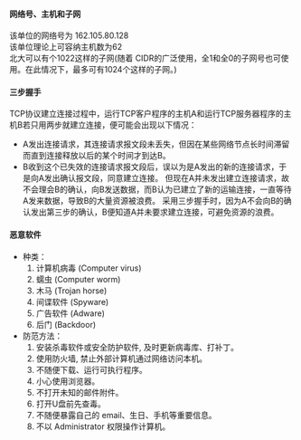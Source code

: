#### 网络号、主机和子网
该单位的网络号为 162.105.80.128  
该单位理论上可容纳主机数为62  
北大可以有个1022这样的子网(随着 CIDR的广泛使用，全1和全0的子网号也可使用。在此情况下，最多可有1024个这样的子网。)  


#### 三步握手

TCP协议建立连接过程中，运行TCP客户程序的主机A和运行TCP服务器程序的主机B若只用两步就建立连接，便可能会出现以下情况：  
 * A发出连接请求，其连接请求报文段未丢失，但因在某些网络节点长时间滞留而直到连接释放以后的某个时间才到达B。
 * B收到这个已失效的连接请求报文段后，误以为是A发出的新的连接请求，于是向A发出确认报文段，同意建立连接。
 但现在A并未发出建立连接请求，故不会理会B的确认，向B发送数据，而B认为已建立了新的运输连接，一直等待A发来数据，导致B的大量资源被浪费。
 采用三步握手时，因为A不会向B的确认发出第三步的确认，B便知道A并未要求建立连接，可避免资源的浪费。
#### 恶意软件
* 种类：  
    1. 计算机病毒 (Computer virus)
    2. 蠕虫 (Computer worm)
    3. 木马 (Trojan horse)
    4. 间谍软件 (Spyware)
    5. 广告软件 (Adware)
    6. 后门 (Backdoor)
* 防范方法：
    1. 安装杀毒软件或安全防护软件, 及时更新病毒库、打补丁。
    2. 使用防火墙, 禁止外部计算机通过网络访问本机。
    3. 不随便下载、运行可执行程序。
    4. 小心使用浏览器。
    5. 不打开未知的邮件附件。
    6. 打开U盘前先查毒。
    7. 不随便暴露自己的 email、生日、手机等重要信息。
    8. 不以 Administrator 权限操作计算机。
